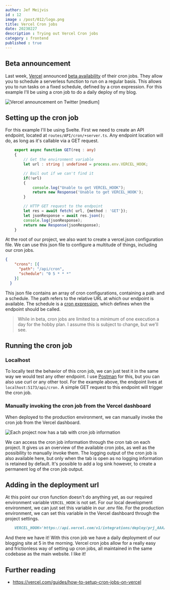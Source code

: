 ```yaml
---
author: Jef Meijvis
id : 12
image : /post/012/logo.png
title: Vercel Cron jobs
date: 20230227
description : Trying out Vercel Cron jobs
category : frontend
published : true
---
```


## Beta announcement

Last week, [Vercel](https://www.vercel.com) announced [beta availability](https://twitter.com/vercel/status/1628439610454843400) of their cron jobs.
They allow you to schedule a serverless function to run on a regular basis.
This allows you to run tasks on a fixed schedule, defined by a cron expression.
For this example I'll be using a cron job to do a daily deploy of my blog.

![Vercel announcement on Twitter [medium]](/static/post/012/tweet.png)

## Setting up the cron job
For this example I'll be using Svelte.
First we need to create an API endpoint, located at `routes/API/cron/+server.ts`.
Any endpoint location will do, as long as it's callable via a GET request.

```ts
    export async function GET(req : any) 
    {
        // Get the environment variable
        let url : string | undefined = process.env.VERCEL_HOOK;

        // Bail out if we can't find it
        if(!url)
        {
            console.log("Unable to get VERCEL_HOOK");
            return new Response('Unable to get VERCEL_HOOK');
        }

        // HTTP GET request to the endpoint
        let res = await fetch( url, {method : 'GET'});
        let jsonResponse = await res.json();
        console.log(jsonResponse);
        return new Response(jsonResponse);
    }
```

At the root of our project, we also want to create a vercel.json configuration file.
We can use this json file to configure a multitude of things, including our cron jobs.

```json
{
    "crons": [{
      "path": "/api/cron",
      "schedule": "0 5 * * *"
    }]
  }
```

This json file contains an array of cron configurations, containing a path and a schedule.
The path refers to the relative URL at which our endpoint is available.
The schedule is a [cron expression](https://www.freeformatter.com/cron-expression-generator-quartz.html), which defines when the endpoint should be called.

> While in beta, cron jobs are limited to a minimum of one execution a day for the hobby plan. I assume this is subject to change, but we'll see.

## Running the cron job

### Localhost
To locally test the behavior of this cron job, we can just test it in the same way we would test any other endpoint.
I use [Postman](https://www.postman.com/) for this, but you can also use curl or any other tool.
For the example above, the endpoint lives at `localhost:5173/api/cron.` 
A simple GET request to this endpoint will trigger the cron job.

### Manually invoking the cron job from the Vercel dashboard
When deployed to the production environment, we can manually invoke the cron job from the Vercel dashboard.

![Each project now has a tab with cron job information](/static/post/012/dashboard.png)

We can access the cron job information through the cron tab on each project.
It gives us an overview of the available cron jobs, as well as the possibility to manually invoke them.
The logging output of the cron job is also available here, but only when the tab is open as no logging information is retained by default.
It's possible to add a log sink however, to create a permanent log of the cron job output.

## Adding in the deployment url
At this point our cron function doesn't do anything yet, as our required environment variable `VERCEL_HOOK` is not set.
For our local development environment, we can just set this variable in our .env file.
For the production environment, we can set this variable in the Vercel dashboard through the project settings.

```markdown
    VERCEL_HOOK='https://api.vercel.com/v1/integrations/deploy/prj_AAA/BBB'
```

And there we have it! With this cron job we have a daily deployment of our blogging site at 5 in the morning.
Vercel cron jobs allow for a really easy and frictionless way of setting up cron jobs, all maintained in the same codebase as the main website.
I like it!


## Further reading
- https://vercel.com/guides/how-to-setup-cron-jobs-on-vercel